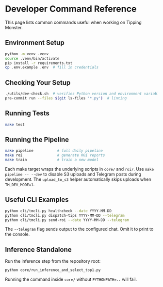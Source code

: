 # Developer Command Reference

This page lists common commands useful when working on Tipping Monster.

## Environment Setup

```bash
python -m venv .venv
source .venv/bin/activate
pip install -r requirements.txt
cp .env.example .env  # fill in credentials
```

## Checking Your Setup

```bash
./utils/dev-check.sh  # verifies Python version and environment variables
pre-commit run --files $(git ls-files '*.py')  # linting
```

## Running Tests

```bash
make test
```

## Running the Pipeline

```bash
make pipeline           # full daily pipeline
make roi                # generate ROI reports
make train              # train a new model
```

Each make target wraps the underlying scripts in `core/` and `roi/`.
Use `make pipeline -- --dev` to disable S3 uploads and Telegram posts during development. The `upload_to_s3` helper automatically skips uploads when `TM_DEV_MODE=1`.

## Useful CLI Examples

```bash
python cli/tmcli.py healthcheck --date YYYY-MM-DD
python cli/tmcli.py dispatch-tips YYYY-MM-DD --telegram
python cli/tmcli.py send-roi --date YYYY-MM-DD --telegram
```

The `--telegram` flag sends output to the configured chat. Omit it to print to the console.

## Inference Standalone

Run the inference step from the repository root:

```bash
python core/run_inference_and_select_top1.py
```

Running the command inside `core/` without `PYTHONPATH=..` will fail.
